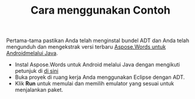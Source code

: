 ﻿---
title: Cara menggunakan Contoh
second_title: Aspose.Words untuk Java
articleTitle: Cara menggunakan Contoh
linktitle: Cara menggunakan Contoh
description: "Cara menjalankan Aspose.Words untuk Android melalui Java contoh."
type: docs
weight: 70
url: /id/java/how-to-use-the-examples/
timestamp: 2024-01-27-14-07-04
---

Pertama-tama pastikan Anda telah menginstal bundel ADT dan Anda telah mengunduh dan mengekstrak versi terbaru [Aspose.Words untuk Androidmelalui Java](https://releases.aspose.com/words/androidjava/).

- Instal Aspose.Words untuk Android melalui Java dengan mengikuti petunjuk di [di sini](/words/java/installation/)
- Buka proyek di ruang kerja Anda menggunakan Eclipse dengan ADT.
- Klik **Run** untuk memulai dan memilih emulator yang sesuai untuk menjalankan paket.
